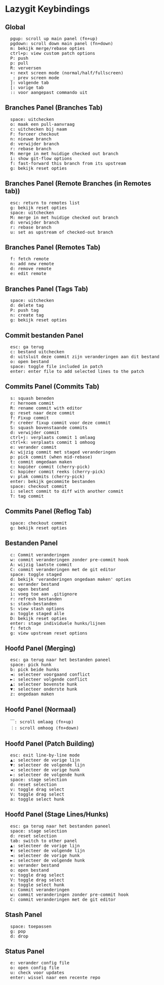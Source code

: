 # Lazygit Keybindings

## Global

<pre>
  <kbd>pgup</kbd>: scroll up main panel (fn+up)
  <kbd>pgdown</kbd>: scroll down main panel (fn+down)
  <kbd>m</kbd>: bekijk merge/rebase opties
  <kbd>ctrl+p</kbd>: view custom patch options
  <kbd>P</kbd>: push
  <kbd>p</kbd>: pull
  <kbd>R</kbd>: verversen
  <kbd>+</kbd>: next screen mode (normal/half/fullscreen)
  <kbd>_</kbd>: prev screen mode
  <kbd>]</kbd>: volgende tab
  <kbd>[</kbd>: vorige tab
  <kbd>:</kbd>: voor aangepast commando uit
</pre>

## Branches Panel (Branches Tab)

<pre>
  <kbd>space</kbd>: uitchecken
  <kbd>o</kbd>: maak een pull-aanvraag
  <kbd>c</kbd>: uitchecken bij naam
  <kbd>F</kbd>: forceer checkout
  <kbd>n</kbd>: nieuwe branch
  <kbd>d</kbd>: verwijder branch
  <kbd>r</kbd>: rebase branch
  <kbd>M</kbd>: merge in met huidige checked out branch
  <kbd>i</kbd>: show git-flow options
  <kbd>f</kbd>: fast-forward this branch from its upstream
  <kbd>g</kbd>: bekijk reset opties
</pre>

## Branches Panel (Remote Branches (in Remotes tab))

<pre>
  <kbd>esc</kbd>: return to remotes list
  <kbd>g</kbd>: bekijk reset opties
  <kbd>space</kbd>: uitchecken
  <kbd>M</kbd>: merge in met huidige checked out branch
  <kbd>d</kbd>: verwijder branch
  <kbd>r</kbd>: rebase branch
  <kbd>u</kbd>: set as upstream of checked-out branch
</pre>

## Branches Panel (Remotes Tab)

<pre>
  <kbd>f</kbd>: fetch remote
  <kbd>n</kbd>: add new remote
  <kbd>d</kbd>: remove remote
  <kbd>e</kbd>: edit remote
</pre>

## Branches Panel (Tags Tab)

<pre>
  <kbd>space</kbd>: uitchecken
  <kbd>d</kbd>: delete tag
  <kbd>P</kbd>: push tag
  <kbd>n</kbd>: create tag
  <kbd>g</kbd>: bekijk reset opties
</pre>

## Commit bestanden Panel

<pre>
  <kbd>esc</kbd>: ga terug
  <kbd>c</kbd>: bestand uitchecken
  <kbd>d</kbd>: uitsluit deze commit zijn veranderingen aan dit bestand
  <kbd>o</kbd>: open bestand
  <kbd>space</kbd>: toggle file included in patch
  <kbd>enter</kbd>: enter file to add selected lines to the patch
</pre>

## Commits Panel (Commits Tab)

<pre>
  <kbd>s</kbd>: squash beneden
  <kbd>r</kbd>: hernoem commit
  <kbd>R</kbd>: rename commit with editor
  <kbd>g</kbd>: reset naar deze commit
  <kbd>f</kbd>: Fixup commit
  <kbd>F</kbd>: creëer fixup commit voor deze commit
  <kbd>S</kbd>: squash bovenstaande commits
  <kbd>d</kbd>: verwijder commit
  <kbd>ctrl+j</kbd>: verplaats commit 1 omlaag
  <kbd>ctrl+k</kbd>: verplaats commit 1 omhoog
  <kbd>e</kbd>: verander commit
  <kbd>A</kbd>: wijzig commit met staged veranderingen
  <kbd>p</kbd>: pick commit (when mid-rebase)
  <kbd>t</kbd>: commit omgedaan maken
  <kbd>c</kbd>: kopiëer commit (cherry-pick)
  <kbd>C</kbd>: kopiëer commit reeks (cherry-pick)
  <kbd>v</kbd>: plak commits (cherry-pick)
  <kbd>enter</kbd>: bekijk gecommite bestanden
  <kbd>space</kbd>: checkout commit
  <kbd>i</kbd>: select commit to diff with another commit
  <kbd>T</kbd>: tag commit
</pre>

## Commits Panel (Reflog Tab)

<pre>
  <kbd>space</kbd>: checkout commit
  <kbd>g</kbd>: bekijk reset opties
</pre>

## Bestanden Panel

<pre>
  <kbd>c</kbd>: Commit veranderingen
  <kbd>w</kbd>: commit veranderingen zonder pre-commit hook
  <kbd>A</kbd>: wijzig laatste commit
  <kbd>C</kbd>: commit veranderingen met de git editor
  <kbd>space</kbd>: toggle staged
  <kbd>d</kbd>: bekijk 'veranderingen ongedaan maken' opties
  <kbd>e</kbd>: verander bestand
  <kbd>o</kbd>: open bestand
  <kbd>i</kbd>: voeg toe aan .gitignore
  <kbd>r</kbd>: refresh bestanden
  <kbd>s</kbd>: stash-bestanden
  <kbd>S</kbd>: view stash options
  <kbd>a</kbd>: toggle staged alle
  <kbd>D</kbd>: bekijk reset opties
  <kbd>enter</kbd>: stage individuele hunks/lijnen
  <kbd>f</kbd>: fetch
  <kbd>g</kbd>: view upstream reset options
</pre>

## Hoofd Panel (Merging)

<pre>
  <kbd>esc</kbd>: ga terug naar het bestanden paneel
  <kbd>space</kbd>: pick hunk
  <kbd>b</kbd>: pick beide hunks
  <kbd>◄</kbd>: selecteer voorgaand conflict
  <kbd>►</kbd>: selecteer volgende conflict
  <kbd>▲</kbd>: selecteer bovenste hunk
  <kbd>▼</kbd>: selecteer onderste hunk
  <kbd>z</kbd>: ongedaan maken
</pre>

## Hoofd Panel (Normaal)

<pre>
  <kbd>￣</kbd>: scroll omlaag (fn+up)
  <kbd>￤</kbd>: scroll omhoog (fn+down)
</pre>

## Hoofd Panel (Patch Building)

<pre>
  <kbd>esc</kbd>: exit line-by-line mode
  <kbd>▲</kbd>: selecteer de vorige lijn
  <kbd>▼</kbd>: selecteer de volgende lijn
  <kbd>◄</kbd>: selecteer de vorige hunk
  <kbd>►</kbd>: selecteer de volgende hunk
  <kbd>space</kbd>: stage selection
  <kbd>d</kbd>: reset selection
  <kbd>v</kbd>: toggle drag select
  <kbd>V</kbd>: toggle drag select
  <kbd>a</kbd>: toggle select hunk
</pre>

## Hoofd Panel (Stage Lines/Hunks)

<pre>
  <kbd>esc</kbd>: ga terug naar het bestanden paneel
  <kbd>space</kbd>: stage selection
  <kbd>d</kbd>: reset selection
  <kbd>tab</kbd>: switch to other panel
  <kbd>▲</kbd>: selecteer de vorige lijn
  <kbd>▼</kbd>: selecteer de volgende lijn
  <kbd>◄</kbd>: selecteer de vorige hunk
  <kbd>►</kbd>: selecteer de volgende hunk
  <kbd>e</kbd>: verander bestand
  <kbd>o</kbd>: open bestand
  <kbd>v</kbd>: toggle drag select
  <kbd>V</kbd>: toggle drag select
  <kbd>a</kbd>: toggle select hunk
  <kbd>c</kbd>: Commit veranderingen
  <kbd>w</kbd>: commit veranderingen zonder pre-commit hook
  <kbd>C</kbd>: commit veranderingen met de git editor
</pre>

## Stash Panel

<pre>
  <kbd>space</kbd>: toepassen
  <kbd>g</kbd>: pop
  <kbd>d</kbd>: drop
</pre>

## Status Panel

<pre>
  <kbd>e</kbd>: verander config file
  <kbd>o</kbd>: open config file
  <kbd>u</kbd>: check voor updates
  <kbd>enter</kbd>: wissel naar een recente repo
</pre>
